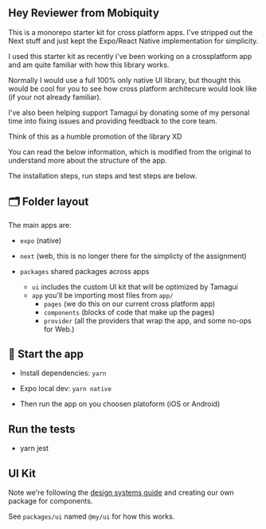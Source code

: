 ## Hey Reviewer from Mobiquity

This is a monorepo starter kit for cross platform apps. I've stripped out the Next stuff and just kept the Expo/React Native implementation for simplicity.

I used this starter kit as recently i've been working on a crossplatform app and am quite familiar with how this library works.

Normally I would use a full 100% only native UI library, but thought this would be cool for you to see how cross platform architecure would look like (if your not already familiar).

I've also been helping support Tamagui by donating some of my personal time into fixing issues and providing feedback to the core team.

Think of this as a humble promotion of the library XD

You can read the below information, which is modified from the original to understand more about the structure of the app.

The installation steps, run steps and test steps are below. 

## 🗂 Folder layout

The main apps are:

- `expo` (native)
- `next` (web, this is no longer there for the simplicty of the assignment) 

- `packages` shared packages across apps
  - `ui` includes the custom UI kit that will be optimized by Tamagui
  - `app` you'll be importing most files from `app/`
    - `pages` (we do this on our current cross platform app)
    - `components` (blocks of code that make up the pages)
    - `provider` (all the providers that wrap the app, and some no-ops for Web.)

## 🏁 Start the app

- Install dependencies: `yarn`

- Expo local dev: `yarn native`
- Then run the app on you choosen platoform (iOS or Android)

## Run the tests
- yarn jest

## UI Kit

Note we're following the [design systems guide](https://tamagui.dev/docs/guides/design-systems) and creating our own package for components.

See `packages/ui` named `@my/ui` for how this works.
